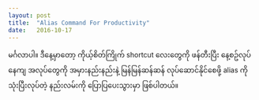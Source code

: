 ```yaml
---
layout: post
title:  "Alias Command For Productivity"
date:   2016-10-17
---
```


မင်္ဂလာပါ။ ဒီနေ့မှာတော့ ကိုယ့်စိတ်ကြိုက် shortcut လေးတွေကို ဖန်တီးပြီး နေ့စဥ်လုပ်နေကျ အလုပ်တွေကို အမှားနည်းနည်းနဲ့
မြန်မြန်ဆန်ဆန် လုပ်ဆောင်နိုင်စေဖို့ alias ကို သုံးပြီးလုပ်တဲ့ နည်းလမ်းကို ပြောပြပေးသွားမှာ ဖြစ်ပါတယ်။

